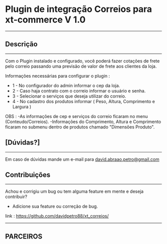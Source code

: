 Plugin de integração Correios para xt-commerce V 1.0
====================================================
---
Descrição
---------
---
Com o Plugin instalado e configurado, você poderá fazer cotações de frete pelo correio passando uma previsão de valor de frete aos
clientes da loja.



Informações necessárias para configurar o plugin :
- 1 - No configurador do admin informar o cep da loja.
- 2 - Caso haja contrato com o correio informar o usuário e senha.
- 3 - Selecionar o serviços que deseja utilizar do correio.
- 4 - No cadastro dos produtos informar ( Peso, Altura, Comprimento e Largura ) 

OBS : 
-As informações de cep e serviços do correio ficaram no menu (Conteudo/Correios).
-Informações do Comprimento, Altura e Comprimento ficaram no submenu dentro de produtos chamado "Dimensões Produto".

[Dúvidas?]
----------
---
Em caso de dúvidas mande um e-mail para david.abraao.petro@gmail.com

Contribuições
-------------
---
Achou e corrigiu um bug ou tem alguma feature em mente e deseja contribuir?

* Adicione sua feature ou correção de bug.

link : https://github.com/davidpetro88/xt_correios/

----
PARCEIROS
---------




